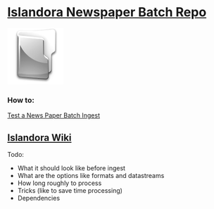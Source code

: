 # [Islandora Newspaper Batch Repo](https://github.com/Islandora/islandora_newspaper_batch)
![icon](folder.png)


### How to:
[Test a News Paper Batch Ingest](/modules/tests/news_paper_batch_ingest.md)


## [Islandora Wiki](https://wiki.duraspace.org/display/ISLANDORA/Islandora+Newspaper+Batch)



Todo:
  * What it should look like before ingest
  * What are the options like formats and datastreams
  * How long roughly to process
  * Tricks (like to save time processing)
  * Dependencies
  
  
